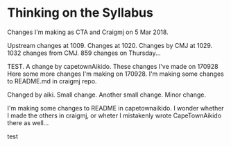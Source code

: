 # Thinking on the Syllabus

Changes I'm making as CTA and Craigmj on 5 Mar 2018.

Upstream changes at 1009.
Changes at 1020.
Changes by CMJ at 1029.
1032 changes from CMJ.
859 changes on Thursday...

TEST. A change by capetownAikido.
These changes I've made on 170928
Here some more changes I'm making on 170928.
I'm making some changes to README.md in craigmj repo.

Changed by aiki. Small change. Another small change.
Minor change.

I'm making some changes to README in capetownaikido. I wonder whether I made the others in craigmj, or wheter I mistakenly wrote CapeTownAikido there as well...

test